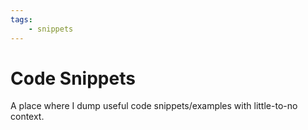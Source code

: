 ```yaml
---
tags:
    - snippets
---
```


# Code Snippets

A place where I dump useful code snippets/examples with little-to-no context.
